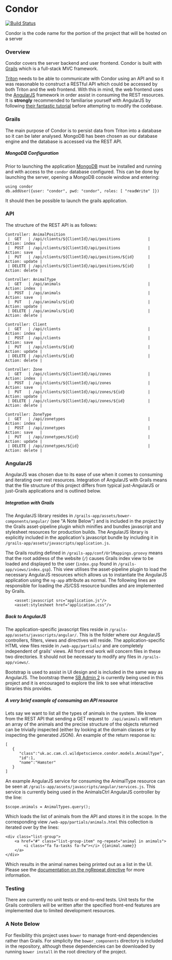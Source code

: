 # Condor

[![Build Status](https://travis-ci.org/WildPetScience/Condor.svg)](https://travis-ci.org/WildPetScience/Condor)

Condor is the code name for the portion of the project that will be hosted on a server

### Overview
Condor covers the server backend and user frontend. Condor is built with [Grails](https://grails.org/) which is a full-stack MVC framework.

[Triton](https://github.com/WildPetScience/Triton) needs to be able to communicate with Condor using an API and so it was reasonable to construct a RESTful API which could be accessed by both Triton and the web frontend. With this in mind, the web frontend uses the [AngularJS](https://angularjs.org/) framework in order assist in consuming the REST resources. It is __strongly__ recommended to familiarise yourself with AngularJS by following [their fantastic tutorial](https://docs.angularjs.org/tutorial) before attempting to modify the codebase.

### Grails
The main purpose of Condor is to persist data from Triton into a database so it can be later analysed. MongoDB has been chosen as our database engine and the database is accessed via the REST API.

##### MongoDB Configuration
Prior to launching the application [MongoDB](http://www.mongodb.org/) must be installed and running and with access to the `condor` database configured. This can be done by launching the server, opening a MongoDB console window and entering:
```
using condor
db.addUser({user: "condor", pwd: "condor", roles: [ "readWrite" ]})
```
It should then be possible to launch the grails application.

### API
The structure of the REST API is as follows:
```
Controller: AnimalPosition
 |  GET   | /api/clients/${ClientId}/api/positions            | Action: index  |
 |  POST  | /api/clients/${ClientId}/api/positions            | Action: save   |
 |  PUT   | /api/clients/${ClientId}/api/positions/${id}      | Action: update |
 | DELETE | /api/clients/${ClientId}/api/positions/${id}      | Action: delete |

Controller: AnimalType
 |  GET   | /api/animals                                      | Action: index  |
 |  POST  | /api/animals                                      | Action: save   |
 |  PUT   | /api/animals/${id}                                | Action: update |
 | DELETE | /api/animals/${id}                                | Action: delete |

Controller: Client
 |  GET   | /api/clients                                      | Action: index  |
 |  POST  | /api/clients                                      | Action: save   |
 |  PUT   | /api/clients/${id}                                | Action: update |
 | DELETE | /api/clients/${id}                                | Action: delete |

Controller: Zone
 |  GET   | /api/clients/${ClientId}/api/zones                | Action: index  |
 |  POST  | /api/clients/${ClientId}/api/zones                | Action: save   |
 |  PUT   | /api/clients/${ClientId}/api/zones/${id}          | Action: update |
 | DELETE | /api/clients/${ClientId}/api/zones/${id}          | Action: delete |

Controller: ZoneType
 |  GET   | /api/zonetypes                                    | Action: index  |
 |  POST  | /api/zonetypes                                    | Action: save   |
 |  PUT   | /api/zonetypes/${id}                              | Action: update |
 | DELETE | /api/zonetypes/${id}                              | Action: delete |
```

### AngularJS
AngularJS was chosen due to its ease of use when it comes to consuming and iterating over rest resources. Integration of AngularJS with Grails means that the file structure of this project differs from typical just-AngularJS or just-Grails applications and is outlined below.

##### Integration with Grails
The AngularJS library resides in `/grails-app/assets/bower-components/angular/` (see "A Note Below") and is included in the project by the Grails asset-pipeline plugin which minifies and bundles javascript and stylesheet resources for production builds. The AngularJS library is explicitly included in the application's javascript bundle by including it in `/grails-app/assets/javascripts/application.js`.

The Grails routing defined in `/grails-app/conf/UrlMappings.groovy` means that the root address of the website (`/`) causes Grails index view to be loaded and displayed to the user (`index.gsp` found in `/grails-app/views/index.gsp`). This view utilises the asset-pipeline plugin to load the necessary AngularJS resources which allows us to instantiate the AngularJS application using the `ng-app` attribute as normal. The following lines are responsible for loading the JS/CSS resource bundles and are implemented by Grails.
```
    <asset:javascript src="application.js"/>
    <asset:stylesheet href="application.css"/>
```

##### Back to AngularJS
The application-specific javascript files reside in `/grails-app/assets/javascripts/angular/`. This is the folder where our AngularJS controllers, filters, views and directives will reside. The application-specific HTML view files reside in `/web-app/partials/` and are completely independent of grails' views. All front end work will concern files in these two directories. It should not be necessary to modify any files in `/grails-app/views/`.

Bootstrap is used to assist in UI design and is included in the same way as AngularJS. The bootstrap theme [SB Admin 2](http://startbootstrap.com/template-overviews/sb-admin-2/) is currently being used in this project and it is encouraged to explore the link to see what interactive libraries this provides.

##### A very brief example of consuming an API resource
Lets say we want to list all the types of animals in the system. We know from the REST API that sending a GET request to ` /api/animals` will return an array of the animals and the precise structure of the objects returned can be trivially inspected (either by looking at the domain classes or by inspecting the generated JSON). An example of the return response is:
```
[  
   {  
      "class":"uk.ac.cam.cl.wildpetscience.condor.models.AnimalType",
      "id":1,
      "name":"Hamster"
   }
]
```
An example AngularJS service for consuming the AnimalType resource can be seen at `/grails-app/assets/javascripts/angular/services.js`. This service is currently being used in the AnimalsCtrl AngularJS controller by the line:

```
$scope.animals = AnimalTypes.query();
```

Which loads the list of animals from the API and stores it in the scope. In the corresponding view `/web-app/partials/animals.html` this collection is iterated over by the lines:
```
<div class="list-group">
	<a href="#" class="list-group-item" ng-repeat="animal in animals">
		<i class="fa fa-tasks fa-fw"></i> {{animal.name}}
	</a>
</div>
```
Which results in the animal names being printed out as a list in the UI. Please see the [documentation on the ngRepeat directive](https://docs.angularjs.org/api/ng/directive/ngRepeat) for more information.

### Testing
There are currently no unit tests or end-to-end tests. Unit tests for the Grails controllers will be written after the specified front-end features are implemented due to limited development resources.

### A Note Below
For flexibility this project uses `bower` to manage front-end dependencies rather than Grails. For simplicity the `bower_components` directory is included in the repository, although these dependencies can be downloaded by running `bower install` in the root directory of the project.